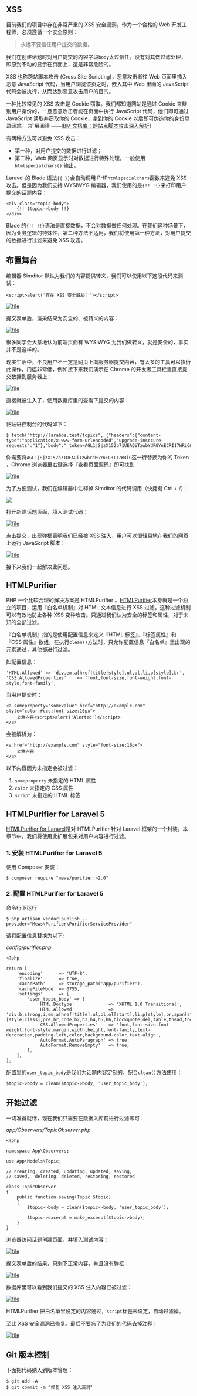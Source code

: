 ## XSS

目前我们的项目中存在非常严重的 XSS 安全漏洞。作为一个合格的 Web 开发工程师，必须遵循一个安全原则：

> 永远不要信任用户提交的数据。

我们在创建话题时对用户提交的内容字段`body`太过信任，没有对其做过滤处理，即原封不动的显示在页面上，这是非常危险的。

XSS 也称跨站脚本攻击 \(Cross Site Scripting\)，恶意攻击者往 Web 页面里插入恶意 JavaScript 代码，当用户浏览该页之时，嵌入其中 Web 里面的 JavaScript 代码会被执行，从而达到恶意攻击用户的目的。

一种比较常见的 XSS 攻击是 Cookie 窃取。我们都知道网站是通过 Cookie 来辨别用户身份的，一旦恶意攻击者能在页面中执行 JavaScript 代码，他们即可通过 JavaScript 读取并窃取你的 Cookie，拿到你的 Cookie 以后即可伪造你的身份登录网站。（扩展阅读 ——[IBM 文档库：跨站点脚本攻击深入解析](https://www.ibm.com/developerworks/cn/rational/08/0325_segal/)）

有两种方法可以避免 XSS 攻击：

* 第一种，对用户提交的数据进行过滤；
* 第二种，Web 网页显示时对数据进行特殊处理，一般使用
  `htmlspecialchars()`
  输出。

Laravel 的 Blade 语法`{{ }}`会自动调用 PHP`htmlspecialchars`函数来避免 XSS 攻击。但是因为我们支持 WYSIWYG 编辑器，我们使用的是`{!! !!}`来打印用户提交的话题内容：

```
<div class="topic-body">
    {!! $topic->body !!}
</div>
```

Blade 的`{!! !!}`语法是直接数据，不会对数据做任何处理。在我们这种场景下，因为业务逻辑的特殊性，第二种方法不适用，我们将使用第一种方法，对用户提交的数据进行过滤来避免 XSS 攻击。

## 布置舞台

编辑器 Simditor 默认为我们的内容提供转义，我们可以使用以下这段代码来测试：

```
<script>alert('存在 XSS 安全威胁！')</script>
```

[![](https://iocaffcdn.phphub.org/uploads/images/201710/17/1/AEAy5WAiGI.png "file")](https://iocaffcdn.phphub.org/uploads/images/201710/17/1/AEAy5WAiGI.png)

提交表单后，渲染结果为安全的、被转义的内容：

[![](https://iocaffcdn.phphub.org/uploads/images/201710/17/1/Zd4bKw10nO.png "file")](https://iocaffcdn.phphub.org/uploads/images/201710/17/1/Zd4bKw10nO.png)

很多同学会大意地认为前端页面有 WYSIWYG 为我们做转义，就是安全的，事实并不是这样的。

现实生活中，不良用户不一定是网页上向服务器提交内容，有太多的工具可以执行此操作，门槛非常低，例如接下来我们演示在 Chrome 的开发者工具栏里直接提交数据到服务器上：

[![](https://iocaffcdn.phphub.org/uploads/images/201812/24/1/E4jK7kGkQF.gif!large "file")](https://iocaffcdn.phphub.org/uploads/images/201812/24/1/E4jK7kGkQF.gif!large)

直接就被注入了，使用数据库里的查看下提交的内容：

[![](https://iocaffcdn.phphub.org/uploads/images/201812/24/1/SCPP0BVxWv.gif!large "file")](https://iocaffcdn.phphub.org/uploads/images/201812/24/1/SCPP0BVxWv.gif!large)

黏贴进控制台的代码如下：

```
$ fetch("http://larabbs.test/topics", {"headers":{"content-type":"application/x-www-form-urlencoded","upgrade-insecure-requests":"1"},"body":"_token=AGL1jSjzX152b71UEAQiTzwbYdRGYnECRI17WRiG&title=dangerous%20content+&category_id=2&body=%3Cscript%3Ealert%28%27%E5%AD%98%E5%9C%A8%20XSS%20%E5%AE%89%E5%85%A8%E5%A8%81%E8%83%81%EF%BC%81%27%29%3C%2Fscript%3E","method":"POST","mode":"cors"});
```

你需要将`AGL1jSjzX152b71UEAQiTzwbYdRGYnECRI17WRiG`这一行替换为你的 Token ，Chrome 浏览器里右键选择『查看页面源码』即可找到：

[![](https://iocaffcdn.phphub.org/uploads/images/201812/24/1/AxUlswnXkI.png!large "file")](https://iocaffcdn.phphub.org/uploads/images/201812/24/1/AxUlswnXkI.png!large)

为了方便测试，我们在编辑器中注释掉 Simditor 的代码调用（快捷键 Ctrl + /）：

[![](https://iocaffcdn.phphub.org/uploads/images/201710/17/1/ZkgaewUaY7.png!large)](https://iocaffcdn.phphub.org/uploads/images/201710/17/1/ZkgaewUaY7.png!large)

打开新建话题页面，填入测试代码：

[![](https://iocaffcdn.phphub.org/uploads/images/201812/24/1/GNLb9F8Vz1.png!large "file")](https://iocaffcdn.phphub.org/uploads/images/201812/24/1/GNLb9F8Vz1.png!large)

点击提交，出现弹框表明我们已经被 XSS 注入，用户可以很轻易地在我们的网页上运行 JavaScript 脚本：

[![](https://iocaffcdn.phphub.org/uploads/images/201812/24/1/PDNpYp3Tdx.png!large "file")](https://iocaffcdn.phphub.org/uploads/images/201812/24/1/PDNpYp3Tdx.png!large)

接下来我们一起解决此问题。

## HTMLPurifier

PHP 一个比较合理的解决方案是 HTMLPurifier 。[HTMLPurifier](http://htmlpurifier.org/)本身就是一个独立的项目，运用『白名单机制』对 HTML 文本信息进行 XSS 过滤。这种过滤机制可以有效地防止各种 XSS 变种攻击。只通过我们认为安全的标签和属性，对于未知的全部过滤。

『白名单机制』指的是使用配置信息来定义『HTML 标签』、『标签属性』和『CSS 属性』数组，在执行`clean()`方法时，只允许配置信息『白名单』里出现的元素通过，其他都进行过滤。

如配置信息：

```
'HTML.Allowed' => 'div,em,a[href|title|style],ul,ol,li,p[style],br',
'CSS.AllowedProperties'    => 'font,font-size,font-weight,font-style,font-family',
```

当用户提交时：

```
<a someproperty="somevalue" href="http://example.com" style="color:#ccc;font-size:16px">
    文章内容<script>alert('Alerted')</script>
</a>
```

会被解析为：

```
<a href="http://example.com" style="font-size:16px">
    文章内容
</a>
```

以下内容因为未指定会被过滤：

1. `someproperty`
   未指定的 HTML 属性
2. `color`
   未指定的 CSS 属性
3. `script`
   未指定的 HTML 标签

## HTMLPurifier for Laravel 5

[HTMLPurifier for Laravel](https://github.com/mewebstudio/Purifier)是对 HTMLPurifier 针对 Laravel 框架的一个封装。本章节中，我们将使用此扩展包来对用户内容进行过滤。

### 1. 安装 HTMLPurifier for Laravel 5

使用 Composer 安装：

```
$ composer require "mews/purifier:~2.0"
```

### 2. 配置 HTMLPurifier for Laravel 5

命令行下运行

```
$ php artisan vendor:publish --provider="Mews\Purifier\PurifierServiceProvider"
```

请将配置信息替换为以下:

_config/purifier.php_

```
<?php

return [
    'encoding'      => 'UTF-8',
    'finalize'      => true,
    'cachePath'     => storage_path('app/purifier'),
    'cacheFileMode' => 0755,
    'settings'      => [
        'user_topic_body' => [
            'HTML.Doctype'             => 'XHTML 1.0 Transitional',
            'HTML.Allowed'             => 'div,b,strong,i,em,a[href|title],ul,ol,ol[start],li,p[style],br,span[style],img[width|height|alt|src],*[style|class],pre,hr,code,h2,h3,h4,h5,h6,blockquote,del,table,thead,tbody,tr,th,td',
            'CSS.AllowedProperties'    => 'font,font-size,font-weight,font-style,margin,width,height,font-family,text-decoration,padding-left,color,background-color,text-align',
            'AutoFormat.AutoParagraph' => true,
            'AutoFormat.RemoveEmpty'   => true,
        ],
    ],
];
```

配置里的`user_topic_body`是我们为话题内容定制的，配合`clean()`方法使用：

```
$topic->body = clean($topic->body, 'user_topic_body');
```

## 开始过滤

一切准备就绪，现在我们只需要在数据入库前进行过滤即可：

_app/Observers/TopicObserver.php_

```
<?php

namespace App\Observers;

use App\Models\Topic;

// creating, created, updating, updated, saving,
// saved,  deleting, deleted, restoring, restored

class TopicObserver
{
    public function saving(Topic $topic)
    {
        $topic->body = clean($topic->body, 'user_topic_body');

        $topic->excerpt = make_excerpt($topic->body);
    }
}
```

浏览器访问话题创建页面，并填入测试内容：

[![](https://iocaffcdn.phphub.org/uploads/images/201812/24/1/5f07739pHB.png!large "file")](https://iocaffcdn.phphub.org/uploads/images/201812/24/1/5f07739pHB.png!large)

提交表单后的结果，只剩下正常内容，并且没有弹框：

[![](https://iocaffcdn.phphub.org/uploads/images/201812/24/1/ASFgbYG1Te.png!large "file")](https://iocaffcdn.phphub.org/uploads/images/201812/24/1/ASFgbYG1Te.png!large)

数据库里可以看到我们提交的 XSS 注入内容已被过滤：

[![](https://iocaffcdn.phphub.org/uploads/images/201812/24/1/KE6zNPhgLg.png!large "file")](https://iocaffcdn.phphub.org/uploads/images/201812/24/1/KE6zNPhgLg.png!large)

HTMLPurifier 把白名单里设定的内容通过，`script`标签未设定，自动过滤掉。

至此 XSS 安全漏洞已修复。最后不要忘了为我们的代码去掉注释：

[![](https://iocaffcdn.phphub.org/uploads/images/201710/17/1/HlXtejHLEu.png "file")](https://iocaffcdn.phphub.org/uploads/images/201710/17/1/HlXtejHLEu.png)

## Git 版本控制

下面把代码纳入到版本管理：

```
$ git add -A
$ git commit -m "修复 XSS 注入漏洞"
```



